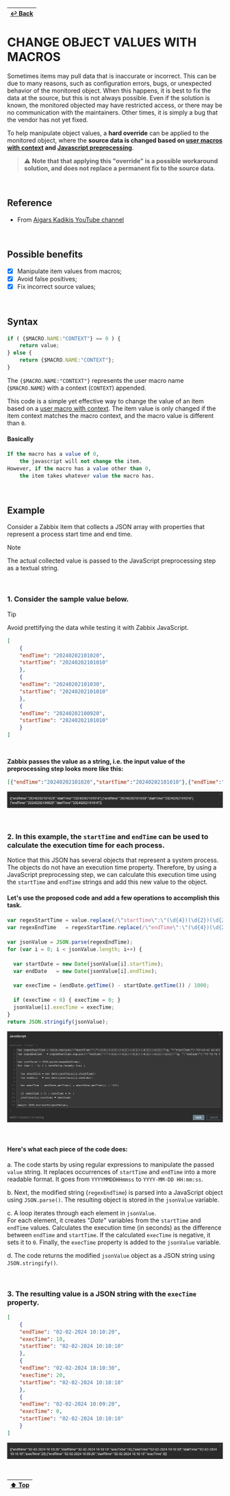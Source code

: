 | [↩️ Back](./) |
| --- |

# CHANGE OBJECT VALUES WITH MACROS

Sometimes items may pull data that is inaccurate or incorrect. This can be due to many reasons, such as configuration errors, bugs, or unexpected behavior of the monitored object. When this happens, it is best to fix the data at the source, but this is not always possible. Even if the solution is known, the monitored objected may have restricted access, or there may be no communication with the maintainers. Other times, it is simply a bug that the vendor has not yet fixed.

To help manipulate object values, a **hard override** can be applied to the monitored object, where the **source data is changed based on [user macros with context][user_macro] and [Javascript preprocessing](https://www.zabbix.com/documentation/current/en/manual/config/items/preprocessing/javascript)**.

> ⚠️ **Note that that applying this "override" is a possible workaround solution, and does not replace a permanent fix to the source data.**

<BR>

## Reference

- From [Aigars Kadikis YouTube channel](https://www.youtube.com/watch?v=-CHX1asghyQ)

<BR>

## Possible benefits

- [X] Manipulate item values from macros;
- [X] Avoid false positives;
- [X] Fix incorrect source values;

<BR>

## Syntax

```javascript
if ( {$MACRO.NAME:"CONTEXT"} == 0 ) {
    return value;
} else {
    return {$MACRO.NAME:"CONTEXT"};
}
```

The `{$MACRO.NAME:"CONTEXT"}` represents the user macro name (`$MACRO.NAME`) with a context (`CONTEXT`) appended.

This code is a simple yet effective way to change the value of an item based on a [user macro with context][user_macro]. The item value is only changed if the item context matches the macro context, and the macro value is different than `0`.

#### Basically

```sql
If the macro has a value of 0,
    the javascript will not change the item.
However, if the macro has a value other than 0,
    the item takes whatever value the macro has.
```

<BR>









## Example

Consider a Zabbix item that collects a JSON array with properties that represent a process start time and end time.

> [!NOTE]
> The actual collected value is passed to the JavaScript preprocessing step as a textual string.

<BR>

### 1. Consider the sample value below.
> [!TIP]
> Avoid prettifying the data while testing it with Zabbix JavaScript.

```json
[
    {
    "endTime": "20240202101020",
    "startTime": "20240202101010"
    },
    {
    "endTime": "20240202101030",
    "startTime": "20240202101010"
    },
    {
    "endTime": "20240202100920",
    "startTime": "20240202101010"
    }
]
```

<BR>

**Zabbix passes the value as a string, i.e. the input value of the preprocessing step looks more like this:**
```json
[{"endTime":"20240202101020","startTime":"20240202101010"},{"endTime":"20240202101030","startTime":"20240202101010"},{"endTime":"20240202100920","startTime":"20240202101010"}]
```

![JSON raw string](./image/js_addkey_raw_string.png)

<BR>

### 2. In this example, the `startTime` and `endTime` can be used to calculate the execution time for each process.

Notice that this JSON has several objects that represent a system process. The objects do not have an execution time property. Therefore, by using a JavaScript preprocessing step, we can calculate this execution time using the `startTime` and `endTime` strings and add this new value to the object.

#### Let's use the proposed code and add a few operations to accomplish this task.

```javascript
var regexStartTime = value.replace(/\"startTime\":\"(\d{4})(\d{2})(\d{2})(\d{2})(\d{2})(\d{2})\"/g, "\"startTime\":\"$3-$2-$1 $4:$5:$6\"");
var regexEndTime   = regexStartTime.replace(/\"endTime\":\"(\d{4})(\d{2})(\d{2})(\d{2})(\d{2})(\d{2})\"/g, "\"endTime\":\"$3-$2-$1 $4:$5:$6\"");

var jsonValue = JSON.parse(regexEndTime);
for (var i = 0; i < jsonValue.length; i++) {

  var startDate = new Date(jsonValue[i].startTime);
  var endDate   = new Date(jsonValue[i].endTime);

  var execTime = (endDate.getTime() - startDate.getTime()) / 1000;

  if (execTime < 0) { execTime = 0; }
  jsonValue[i].execTime = execTime;
}
return JSON.stringify(jsonValue);
```

![JavaScript code](./image/js_addkey_code.png)

<BR>

#### Here's what each piece of the code does:

a. The code starts by using regular expressions to manipulate the passed `value` string. It replaces occurrences of `startTime` and `endTime` into a more readable format. It goes from `YYYYMMDDHHmmss` to `YYYY-MM-DD HH:mm:ss`.

b. Next, the modified string (`regexEndTime`) is parsed into a JavaScript object using `JSON.parse()`. The resulting object is stored in the `jsonValue` variable.

c. A loop iterates through each element in `jsonValue`. \
For each element, it creates "_Date_" variables from the `startTime` and `endTime` values. Calculates the execution time (in seconds) as the difference between `endTime` and `startTime`. If the calculated `execTime` is negative, it sets it to `0`. Finally, the `execTime` property is added to the `jsonValue` variable.

d. The code returns the modified `jsonValue` object as a JSON string using `JSON.stringify()`.

<BR>

### 3. The resulting value is a JSON string with the `execTime` property.

```json
[
    {
    "endTime": "02-02-2024 10:10:20",
    "execTime": 10,
    "startTime": "02-02-2024 10:10:10"
    },
    {
    "endTime": "02-02-2024 10:10:30",
    "execTime": 20,
    "startTime": "02-02-2024 10:10:10"
    },
    {
    "endTime": "02-02-2024 10:09:20",
    "execTime": 0,
    "startTime": "02-02-2024 10:10:10"
    }
]
```

![Key removed from JSON](./image/js_addkey_key_added.png)

<BR>

| [⬆️ Top](#add-properties-into-json-objects) |
| --- |

[user_macro]: https://www.zabbix.com/documentation/current/en/manual/config/macros/user_macros_context